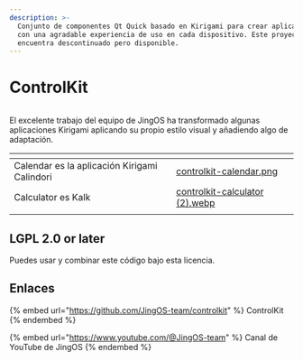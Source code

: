 ```yaml
---
description: >-
  Conjunto de componentes Qt Quick basado en Kirigami para crear aplicaciones
  con una agradable experiencia de uso en cada dispositivo. Este proyecto se
  encuentra descontinuado pero disponible.
---
```


# ControlKit

<figure><img src="https://scontent.fmad6-1.fna.fbcdn.net/v/t39.30808-6/233395495_280783353849538_1043223080096281201_n.jpg?stp=dst-jpg_p180x540&#x26;_nc_cat=100&#x26;ccb=1-7&#x26;_nc_sid=730e14&#x26;_nc_ohc=A95q9gMBYlUAX8zFNs6&#x26;_nc_ht=scontent.fmad6-1.fna&#x26;oh=00_AfC_qiRqGzW1JtaXNwMfVnu0UcVCG4K3s2Dhkvi7TXac7w&#x26;oe=63F3DF0A" alt=""><figcaption></figcaption></figure>

El excelente trabajo del equipo de JingOS ha transformado algunas aplicaciones Kirigami aplicando su propio estilo visual y añadiendo algo de adaptación.

<table data-view="cards"><thead><tr><th></th><th data-hidden data-card-cover data-type="files"></th></tr></thead><tbody><tr><td>Calendar es la aplicación Kirigami Calindori </td><td><a href="../../.gitbook/assets/controlkit-calendar.png">controlkit-calendar.png</a></td></tr><tr><td>Calculator es Kalk</td><td><a href="../../.gitbook/assets/controlkit-calculator (2).webp">controlkit-calculator (2).webp</a></td></tr><tr><td></td><td></td></tr></tbody></table>

## LGPL 2.0 or later

Puedes usar y combinar este código bajo esta licencia.

## Enlaces

{% embed url="https://github.com/JingOS-team/controlkit" %}
ControlKit
{% endembed %}

{% embed url="https://www.youtube.com/@JingOS-team" %}
Canal de YouTube de JingOS
{% endembed %}

